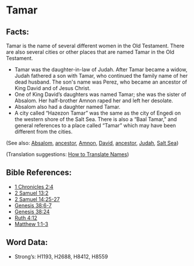 # Tamar

## Facts:

Tamar is the name of several different women in the Old Testament. There are also several cities or other places that are named Tamar in the Old Testament.

* Tamar was the daughter-in-law of Judah. After Tamar became a widow, Judah fathered a son with Tamar, who continued the family name of her dead husband. The son's name was Perez, who became an ancestor of King David and of Jesus Christ.
* One of King David’s daughters was named Tamar; she was the sister of Absalom. Her half-brother Amnon raped her and left her desolate.
* Absalom also had a daughter named Tamar.
* A city called “Hazezon Tamar” was the same as the city of Engedi on the western shore of the Salt Sea. There is also a “Baal Tamar,” and general references to a place called “Tamar” which may have been different from the cities.

(See also: [Absalom](../names/absalom.md), [ancestor](../other/father.md), [Amnon](../names/amnon.md), [David](../names/david.md), [ancestor](../other/father.md), [Judah](../names/judah.md), [Salt Sea](../names/saltsea.md))

(Translation suggestions: [How to Translate Names](rc://en/ta/man/translate/translate-names))

## Bible References:

* [1 Chronicles 2:4](rc://en/tn/help/1ch/02/04)
* [2 Samuel 13:2](rc://en/tn/help/2sa/13/02)
* [2 Samuel 14:25-27](rc://en/tn/help/2sa/14/25)
* [Genesis 38:6-7](rc://en/tn/help/gen/38/06)
* [Genesis 38:24](rc://en/tn/help/gen/38/24)
* [Ruth 4:12](rc://en/tn/help/rut/04/12)
* [Matthew 1:1-3](rc://en/tn/help/mat/01/01)

## Word Data:

* Strong’s: H1193, H2688, H8412, H8559
